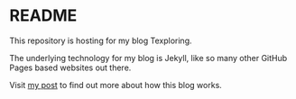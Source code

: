 # README
This repository is hosting for my blog Texploring.

The underlying technology for my blog is Jekyll, like so many other GitHub Pages based websites out there. 

Visit [my post](https://www.setia.in/2020/11/21/hosting-website-github-pages.html) to find out more about how this blog works.